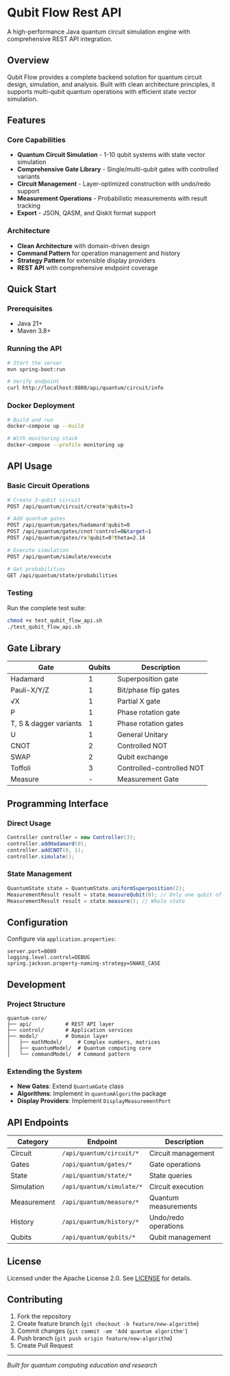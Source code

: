 # Qubit Flow Rest API

A high-performance Java quantum circuit simulation engine with comprehensive REST API integration.

## Overview

Qubit Flow provides a complete backend solution for quantum circuit design, simulation, and analysis. Built with clean architecture principles, it supports multi-qubit quantum operations with efficient state vector simulation.

## Features

### Core Capabilities
- **Quantum Circuit Simulation** - 1-10 qubit systems with state vector simulation
- **Comprehensive Gate Library** - Single/multi-qubit gates with controlled variants
- **Circuit Management** - Layer-optimized construction with undo/redo support
- **Measurement Operations** - Probabilistic measurements with result tracking
- **Export** - JSON, QASM, and Qiskit format support

### Architecture
- **Clean Architecture** with domain-driven design
- **Command Pattern** for operation management and history
- **Strategy Pattern** for extensible display providers
- **REST API** with comprehensive endpoint coverage

## Quick Start

### Prerequisites
- Java 21+
- Maven 3.8+

### Running the API
```bash
# Start the server
mvn spring-boot:run

# Verify endpoint
curl http://localhost:8080/api/quantum/circuit/info
```

### Docker Deployment
```bash
# Build and run
docker-compose up --build

# With monitoring stack
docker-compose --profile monitoring up
```

## API Usage

### Basic Circuit Operations
```bash
# Create 3-qubit circuit
POST /api/quantum/circuit/create?qubits=3

# Add quantum gates
POST /api/quantum/gates/hadamard?qubit=0
POST /api/quantum/gates/cnot?control=0&target=1
POST /api/quantum/gates/rx?qubit=0?theta=2.14

# Execute simulation
POST /api/quantum/simulate/execute

# Get probabilities
GET /api/quantum/state/probabilities
```

### Testing
Run the complete test suite:
```bash
chmod +x test_qubit_flow_api.sh
./test_qubit_flow_api.sh
```

## Gate Library

| Gate                   | Qubits | Description               |
|------------------------|--------|---------------------------|
| Hadamard               | 1      | Superposition gate        |
| Pauli-X/Y/Z            | 1      | Bit/phase flip gates      |
| √X                     | 1      | Partial X gate            |
| P                      | 1      | Phase rotation gate       |
| T, S & dagger variants | 1      | Phase rotation gates      |
| U                      | 1      | General Unitary           |
| CNOT                   | 2      | Controlled NOT            |
| SWAP                   | 2      | Qubit exchange            |
| Toffoli                | 3      | Controlled-controlled NOT |
| Measure                | -      | Measurement Gate          |


## Programming Interface

### Direct Usage
```java
Controller controller = new Controller(3);
controller.addHadamard(0);
controller.addCNOT(0, 1);
controller.simulate();
```

### State Management
```java
QuantumState state = QuantumState.uniformSuperposition(2);
MeasurementResult result = state.measureQubit(0); // Only one qubit of state
MeasurementResult result = state.measure(); // Whole state
```

## Configuration

Configure via `application.properties`:
```properties
server.port=8080
logging.level.control=DEBUG
spring.jackson.property-naming-strategy=SNAKE_CASE
```

## Development

### Project Structure
```
quantum-core/
├── api/           # REST API layer
├── control/       # Application services
├── model/         # Domain layer
│   ├── mathModel/     # Complex numbers, matrices
│   ├── quantumModel/  # Quantum computing core
│   └── commandModel/  # Command pattern
```

### Extending the System
- **New Gates**: Extend `QuantumGate` class
- **Algorithms**: Implement in `quantumAlgorithm` package
- **Display Providers**: Implement `DisplayMeasurementPort`

## API Endpoints

| Category | Endpoint | Description |
|----------|----------|-------------|
| Circuit | `/api/quantum/circuit/*` | Circuit management |
| Gates | `/api/quantum/gates/*` | Gate operations |
| State | `/api/quantum/state/*` | State queries |
| Simulation | `/api/quantum/simulate/*` | Circuit execution |
| Measurement | `/api/quantum/measure/*` | Quantum measurements |
| History | `/api/quantum/history/*` | Undo/redo operations |
| Qubits | `/api/quantum/qubits/*` | Qubit management |

## License

Licensed under the Apache License 2.0. See [LICENSE](LICENSE) for details.

## Contributing

1. Fork the repository
2. Create feature branch (`git checkout -b feature/new-algorithm`)
3. Commit changes (`git commit -am 'Add quantum algorithm'`)
4. Push branch (`git push origin feature/new-algorithm`)
5. Create Pull Request

---

*Built for quantum computing education and research*